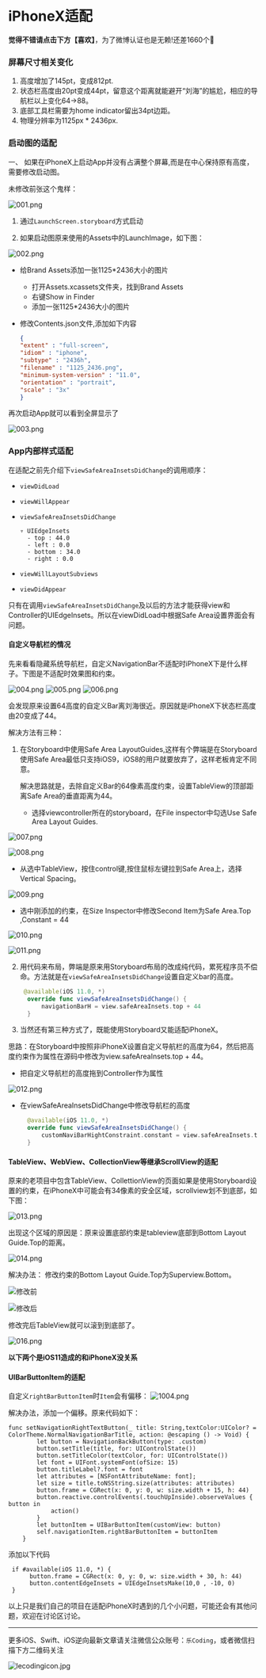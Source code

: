# iPhoneX适配

**觉得不错请点击下方【喜欢】**，为了微博认证也是无赖!还差1660个🤣

### 屏幕尺寸相关变化

1. 高度增加了145pt，变成812pt.
2. 状态栏高度由20pt变成44pt，留意这个距离就能避开“刘海”的尴尬，相应的导航栏以上变化64->88。
3. 底部工具栏需要为home indicator留出34pt边距。
4. 物理分辨率为1125px * 2436px.

### 启动图的适配

一、 如果在iPhoneX上启动App并没有占满整个屏幕,而是在中心保持原有高度，需要修改启动图。

未修改前张这个鬼样：

![001.png](http://upload-images.jianshu.io/upload_images/1159872-53c8d70c7b674e59.png?imageMogr2/auto-orient/strip%7CimageView2/2/w/1240)


1. 通过`LaunchScreen.storyboard`方式启动

2. 如果启动图原来使用的Assets中的LaunchImage，如下图：

 
![002.png](http://upload-images.jianshu.io/upload_images/1159872-fc5e3b44d7e9decf.png?imageMogr2/auto-orient/strip%7CimageView2/2/w/1240)




- 给Brand Assets添加一张1125*2436大小的图片

  - 打开Assets.xcassets文件夹，找到Brand Assets
  - 右键Show in Finder
  - 添加一张1125*2436大小的图片

- 修改Contents.json文件,添加如下内容

  ```json
  {
  "extent" : "full-screen",
  "idiom" : "iphone",
  "subtype" : "2436h",
  "filename" : "1125_2436.png",
  "minimum-system-version" : "11.0",
  "orientation" : "portrait",
  "scale" : "3x"
  }
  ```

再次启动App就可以看到全屏显示了

![003.png](http://upload-images.jianshu.io/upload_images/1159872-c38cef3362920fe1.png?imageMogr2/auto-orient/strip%7CimageView2/2/w/1240)


### App内部样式适配



在适配之前先介绍下`viewSafeAreaInsetsDidChange`的调用顺序：

- `viewDidLoad`

- `viewWillAppear`

- `viewSafeAreaInsetsDidChange`

  ```
  ▿ UIEdgeInsets
    - top : 44.0
    - left : 0.0
    - bottom : 34.0
    - right : 0.0
  ```

- `viewWillLayoutSubviews`

- `viewDidAppear`

只有在调用`viewSafeAreaInsetsDidChange`及以后的方法才能获得view和Controller的UIEdgeInsets。所以在viewDidLoad中根据Safe Area设置界面会有问题。

#### 自定义导航栏的情况

先来看看隐藏系统导航栏，自定义NavigationBar不适配时iPhoneX下是什么样子。下图是不适配时效果图和约束。


![004.png](http://upload-images.jianshu.io/upload_images/1159872-b930b6b321959f68.png?imageMogr2/auto-orient/strip%7CimageView2/2/w/1240)
 ![005.png](http://upload-images.jianshu.io/upload_images/1159872-e355cf8c4a919143.png?imageMogr2/auto-orient/strip%7CimageView2/2/w/1240)
 ![006.png](http://upload-images.jianshu.io/upload_images/1159872-4cb7c5ea3fbabb5a.png?imageMogr2/auto-orient/strip%7CimageView2/2/w/1240)


会发现原来设置64高度的自定义Bar离刘海很近。原因就是iPhoneX下状态栏高度由20变成了44。

解决方法有三种：

1. 在Storyboard中使用Safe Area LayoutGuides,这样有个弊端是在Storyboard使用Safe Area最低只支持iOS9，iOS8的用户就要放弃了，这样老板肯定不同意。

   解决思路就是，去除自定义Bar的64像素高度约束，设置TableView的顶部距离Safe Area的垂直距离为44。

   - 选择viewcontroller所在的storyboard，在File inspector中勾选Use Safe Area Layout Guides.


![007.png](http://upload-images.jianshu.io/upload_images/1159872-b769407718996977.png?imageMogr2/auto-orient/strip%7CimageView2/2/w/1240)

![008.png](http://upload-images.jianshu.io/upload_images/1159872-95a15f908bd56f4f.png?imageMogr2/auto-orient/strip%7CimageView2/2/w/1240)



   - 从选中TableView，按住control键,按住鼠标左键拉到Safe Area上，选择Vertical Spacing。

![009.png](http://upload-images.jianshu.io/upload_images/1159872-510dfcca26fc4157.png?imageMogr2/auto-orient/strip%7CimageView2/2/w/1240)


   - 选中刚添加的约束，在Size Inspector中修改Second Item为Safe Area.Top ,Constant = 44



![010.png](http://upload-images.jianshu.io/upload_images/1159872-d93f664a20464f31.png?imageMogr2/auto-orient/strip%7CimageView2/2/w/1240)

![011.png](http://upload-images.jianshu.io/upload_images/1159872-1c9073949317d7e8.png?imageMogr2/auto-orient/strip%7CimageView2/2/w/1240)



2. 用代码来布局，弊端是原来用Storyboard布局的改成纯代码，累死程序员不偿命。方法就是在`viewSafeAreaInsetsDidChange`设置自定义bar的高度。

   ```swift
    @available(iOS 11.0, *)
     override func viewSafeAreaInsetsDidChange() {
         navigationBarH = view.safeAreaInsets.top + 44
     }
   ```

3. 当然还有第三种方式了，既能使用Storyboard又能适配iPhoneX。

思路：在Storyboard中按照非iPhoneX设置自定义导航栏的高度为64，然后把高度约束作为属性在源码中修改为view.safeAreaInsets.top + 44。

   - 把自定义导航栏的高度拖到Controller作为属性

    
![012.png](http://upload-images.jianshu.io/upload_images/1159872-212fca2159912374.png?imageMogr2/auto-orient/strip%7CimageView2/2/w/1240)


   - 在viewSafeAreaInsetsDidChange中修改导航栏的高度

     ```swift
       @available(iOS 11.0, *)
       override func viewSafeAreaInsetsDidChange() {
           customNaviBarHightConstraint.constant = view.safeAreaInsets.top + 44
       }
     ```

#### TableView、WebView、CollectionView等继承ScrollView的适配

原来的老项目中包含TableView、CollettionView的页面如果是使用Storyboard设置的约束，在iPhoneX中可能会有34像素的安全区域，scrollview划不到底部，如下图：


![013.png](http://upload-images.jianshu.io/upload_images/1159872-c3faf8dc8503c860.png?imageMogr2/auto-orient/strip%7CimageView2/2/w/1240)

出现这个区域的原因是：原来设置底部约束是tableview底部到Bottom Layout Guide.Top的距离。


![014.png](http://upload-images.jianshu.io/upload_images/1159872-2eb1a032ac4bfde0.png?imageMogr2/auto-orient/strip%7CimageView2/2/w/1240)

解决办法：
修改约束的Bottom Layout Guide.Top为Superview.Bottom。

![修改前](http://upload-images.jianshu.io/upload_images/1159872-d010431f64bf3dc7.png?imageMogr2/auto-orient/strip%7CimageView2/2/w/1240)

![修改后](http://upload-images.jianshu.io/upload_images/1159872-231bcc76ab29ecb2.png?imageMogr2/auto-orient/strip%7CimageView2/2/w/1240)


修改完后TableView就可以滚到到底部了。

![016.png](http://upload-images.jianshu.io/upload_images/1159872-72ee77f808418c91.png?imageMogr2/auto-orient/strip%7CimageView2/2/w/1240)

**以下两个是iOS11造成的和iPhoneX没关系**

#### UIBarButtonItem的适配
自定义`rightBarButtonItem`时`Item`会有偏移：
![1004.png](http://upload-images.jianshu.io/upload_images/1159872-fda6dec9c6408f55.png?imageMogr2/auto-orient/strip%7CimageView2/2/w/1240)

解决办法，添加一个偏移。原来代码如下：
```
func setNavigationRightTextButton(_ title: String,textColor:UIColor? = ColorTheme.NormalNavigationBarTitle, action: @escaping () -> Void) {
        let button = NavigationBackButton(type: .custom)
        button.setTitle(title, for: UIControlState())
        button.setTitleColor(textColor, for: UIControlState())
        let font = UIFont.systemFont(ofSize: 15)
        button.titleLabel?.font = font
        let attributes = [NSFontAttributeName: font];
        let size = title.toNSString.size(attributes: attributes)
        button.frame = CGRect(x: 0, y: 0, w: size.width + 15, h: 44)
        button.reactive.controlEvents(.touchUpInside).observeValues { button in
            action()
        }
        let buttonItem = UIBarButtonItem(customView: button)
        self.navigationItem.rightBarButtonItem = buttonItem
    }
```
添加以下代码

```
 if #available(iOS 11.0, *) {
      button.frame = CGRect(x: 0, y: 0, w: size.width + 30, h: 44)
      button.contentEdgeInsets = UIEdgeInsetsMake(10,0 , -10, 0)
 }
```





以上只是我们自己的项目在适配iPhoneX时遇到的几个小问题，可能还会有其他问题，欢迎在讨论区讨论。

-------
更多iOS、Swift、iOS逆向最新文章请关注微信公众账号：`乐Coding`，或者微信扫描下方二维码关注

![lecoding](http://upload-images.jianshu.io/upload_images/1159872-1bb43add674a10d0.jpg?imageMogr2/auto-orient/strip%7CimageView2/2/w/1240)icon.jpg
